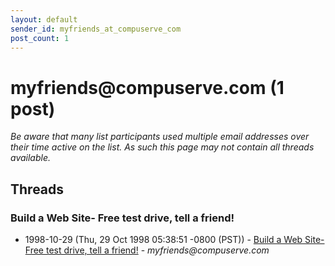 ```yaml
---
layout: default
sender_id: myfriends_at_compuserve_com
post_count: 1
---
```


# myfriends<span>@</span>compuserve.com (1 post)

_Be aware that many list participants used multiple email addresses over their time active on the list. As such this page may not contain all threads available._

## Threads

### Build a Web Site- Free test drive, tell a friend!
+ 1998-10-29 (Thu, 29 Oct 1998 05:38:51 -0800 (PST)) - [Build a Web Site- Free test drive, tell a friend!](/archive/1998/10/393558cb9e8cc750b35dac34dd321b259aa8b18a06ba7d51efe05e9fe3ad8ba1) - _myfriends@compuserve.com_

